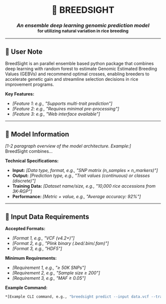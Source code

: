 <h1 align="center">
  <b>🧬 BREEDSIGHT</b>
</h1>

<h3 align="center">
  <i>An ensemble deep learning genomic prediction model</i><br>
  <small>for utilizing natural variation in rice breeding</small>
</h3>

---

## 📝 User Note

BreedSight is an parallel ensemble based python package that combines deep learning with random forest to estimate Genomic Estimated Breeding Values (GEBVs) and recommend optimal crosses, enabling breeders to accelerate genetic gain and streamline selection decisions in rice improvement programs.

**Key Features:**
- *[Feature 1: e.g., "Supports multi-trait prediction"]*
- *[Feature 2: e.g., "Requires minimal pre-processing"]*
- *[Feature 3: e.g., "Web interface available"]*

---

## 🧠 Model Information
*[1-2 paragraph overview of the model architecture. Example:]*  
BreedSight combines...

**Technical Specifications:**
- **Input:** *[Data type, format, e.g., "SNP matrix (n_samples × n_markers)"]*
- **Output:** *[Prediction type, e.g., "Trait values (continuous) or classes (discrete)"]*
- **Training Data:** *[Dataset name/size, e.g., "10,000 rice accessions from 3K-RGP"]*
- **Performance:** *[Metric + value, e.g., "Average accuracy: 92%"]*

---

## 📂 Input Data Requirements
**Accepted Formats:**
- *[Format 1, e.g., "VCF (v4.2+)"]*
- *[Format 2, e.g., "Plink binary (.bed/.bim/.fam)"]*
- *[Format 3, e.g., "HDF5"]*

**Minimum Requirements:**
- *[Requirement 1, e.g., "≥ 50K SNPs"]*
- *[Requirement 2, e.g., "Sample size ≥ 200"]*
- *[Requirement 3, e.g., "MAF ≥ 0.05"]*

**Example Command:**
```bash
*[Example CLI command, e.g., "breedsight predict --input data.vcf --trait yield"]*
